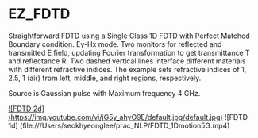 # EZ_FDTD
Straightforward FDTD using a Single Class
1D FDTD with Perfect Matched Boundary condition. Ey-Hx mode.
Two monitors for reflected and transmitted E field, updating Fourier transformation to get transmittance T and reflectance R.
Two dashed vertical lines interface different materials with different refractive indices. 
The example sets refractive indices of 1, 2.5, 1 (air) from left, middle, and right regions, respectively. 

Source is Gaussian pulse with Maximum frequency 4 GHz.

[![FDTD 2d] (https://img.youtube.com/vi/jG5y_ahyO9E/default.jpg/default.jpg)](https://youtu.be/jG5y_ahyO9E)
![FDTD 1d] (file:///Users/seokhyeonglee/prac_NLP/FDTD_1Dmotion5G.mp4)
